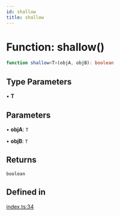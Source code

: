 ```yaml
---
id: shallow
title: shallow
---
```


# Function: shallow()

```ts
function shallow<T>(objA, objB): boolean
```

## Type Parameters

• **T**

## Parameters

• **objA**: `T`

• **objB**: `T`

## Returns

`boolean`

## Defined in

[index.ts:34](https://github.com/TanStack/store/blob/main/packages/react-store/src/index.ts#L34)
